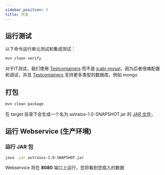 ```yaml
---
sidebar_position: 3
title: 开发
---
```


运行测试
-------

以下命令运行单元测试和集成测试：

```bash
mvn clean verify
```

对于IT测试，我们使用 [Testcontainers] 而不是 [jcabi-mysql]，因为后者很难配置和调试，并且 [Testcontainers] 支持更多类型的数据库，例如
mongo

打包
----

```bash
mvn clean package
```

在 target 目录下会生成一个名为 astraios-1.0-SNAPSHOT.jar 的 [JAR 文件](https://en.m.wikipedia.org/wiki/JAR_(file_format))，

运行 Webservice (生产环境)
-------------------------------------------

### 运行 JAR 包

```bash
java -jar astraios-1.0-SNAPSHOT.jar
```

Webservice 将在 **8080** 端口上运行，您将看到您插入的数据

[Docker Compose]: https://docs.docker.com/compose/

[jcabi-mysql]: https://mysql.jcabi.com/

[Testcontainers]: https://qubitpi.github.io/testcontainers-java/
